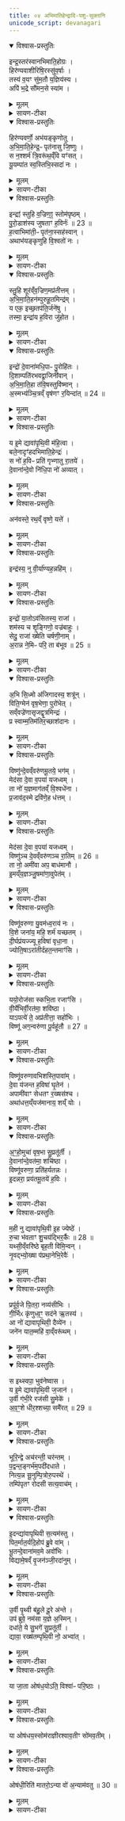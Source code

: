 ```yaml
---
title: ०४ अभिमातिहेन्द्रादि-पशु-सूक्तानि
unicode_script: devanagari
---
```


<details open><summary>विश्वास-प्रस्तुतिः</summary>

इन्द्र॒स्तर॑स्वानभिमाति॒होग्रः ।  
हिर॑ण्यवाशीरिषि॒रस्सु॑व॒र्षाः ।  
तस्य॑ व॒यꣳ सु॑म॒तौ य॒ज्ञिय॑स्य ।  
अपि॑ भ॒द्रे सौ॑मन॒से स्या॑म ।  
</details>

<details><summary>मूलम्</summary>

इन्द्र॒स्तर॑स्वानभिमाति॒होग्रः ।  
हिर॑ण्यवाशीरिषि॒रस्सु॑व॒र्षाः ।  
तस्य॑ व॒यꣳ सु॑म॒तौ य॒ज्ञिय॑स्य ।  
अपि॑ भ॒द्रे सौ॑मन॒से स्या॑म ।  
</details>

<details><summary>सायण-टीका</summary>

(SB) 1तृतीये सौम्यादिपशुसूक्तान्यभिहितानि । चतुर्थे त्वभिमातिहेन्द्रादिपशुसूक्तान्युच्यन्ते । तत्र 'इन्द्रायाभिमातिघ्ने ललामं प्राशृङ्गमालभेत' इत्यस्य पशोः सूक्ते वपायाः पुरोनुवाक्यामाह - योऽयं मिन्द्रोऽस्ति यज्ञियस्य यज्ञार्हस्य तस्येन्द्रस्य सुमतावनुग्रहबुद्धौ वयं स्याम तिष्ठेम । कीदृश इन्द्रः? तरस्वान् तरो जवस्तद्वान् । अभिमातिहा शत्रुघाती । उग्रः शत्रुषु क्रूरः । वशीति वाङ्नाम, हिरण्यं वाश्यां वाचि यस्यासौ हिरण्यवाशीः । अस्मै शतमस्मै सहस्रमित्येवं सर्वदा धनदानं वक्तीत्यर्थः । इषिर एषणीयः । सुवर्षाः स्वर्गप्रदः । तादृशस्यानुग्रहे स्थित्वा भद्रे कल्याणे सौमनसेऽपि चित्तसमाधानरूपे सुखेऽपि स्याम तिष्ठेम ॥
</details>

<details open><summary>विश्वास-प्रस्तुतिः</summary>

हिर॑ण्यवर्णो॒ अभ॑यङ्कृणोतु ।  
अ॒भि॒मा॒ति॒हेन्द्र॒ᳶ पृत॑नासु जि॒ष्णुः ।   
स न॒श्शर्म॑ त्रि॒वरू॑थ॒व्ँवि यꣳ॑सत् ।  
यू॒यम्पा॑त स्व॒स्तिभि॒स्सदा॑ नः ।  
</details>

<details><summary>मूलम्</summary>

हिर॑ण्यवर्णो॒ अभ॑यङ्कृणोतु ।  
अ॒भि॒मा॒ति॒हेन्द्र॒ᳶ पृत॑नासु जि॒ष्णुः ।   
स न॒श्शर्म॑ त्रि॒वरू॑थ॒व्ँवि यꣳ॑सत् ।  
यू॒यम्पा॑त स्व॒स्तिभि॒स्सदा॑ नः ।  
</details>

<details><summary>सायण-टीका</summary>

2अथ वपाया याज्यामाह - अयमिन्द्रोऽस्माकमभयं कृणोतु करोतु । कीदृशः? हिरण्यवर्णाः सर्वाभरणभूषितत्वेन हिरण्यसदृशवर्णोपेतः । अभिमातिहा शत्रुघाती । पृतनासु परकीयसेनासु जिष्णुर्जयशीलः । स तादृश इन्द्रो नोऽस्मभ्यं त्रिवरूथं त्रिभूमिकं शर्म गृहं वियंसत्विशेषेण यच्छतु । हे इन्द्र यस्त्वं ये च त्वत्सेवकास्ते सर्वे यूयं नोऽस्मान् स्वस्तिभिः क्षेमैः सदा पात ॥
</details>

<details open><summary>विश्वास-प्रस्तुतिः</summary>

इन्द्रꣵ॑ स्तुहि व॒ज्रिण॒ꣵ॒ स्तोम॑पृष्ठम् ।   
पु॒रो॒डाश॑स्य जुषताꣳ ह॒विर्नः॑ ॥ 23 ॥  
ह॒त्वाभिमा॑ती॒ᳶ पृत॑ना॒स्सह॑स्वान् ।  
अथाभ॑यङ्कृणुहि वि॒श्वतो॑ नः ।   
</details>

<details><summary>मूलम्</summary>

इन्द्रꣵ॑ स्तुहि व॒ज्रिण॒ꣵ॒ स्तोम॑पृष्ठम् ।   
पु॒रो॒डाश॑स्य जुषताꣳ ह॒विर्नः॑ ॥ 23 ॥  
ह॒त्वाभिमा॑ती॒ᳶ पृत॑ना॒स्सह॑स्वान् ।  
अथाभ॑यङ्कृणुहि वि॒श्वतो॑ नः ।   
</details>

<details><summary>सायण-टीका</summary>

3अथ पुरोडाशस्य पुरोनुवाक्यामाह - हे वागिन्द्रिय इममिन्द्रं स्तुहि । कीदृशं? वज्रिणं वज्रयुक्तम् । स्तोमष्टष्ठं स्तोमैः साध्यानि पृष्ठस्तोत्राणि यस्यासौ स्तोमपृष्टस्तम् । स चन्द्रो नोऽस्मदीयस्य पुरोडाशस्य सारभूतं हविर्जुषताम् । सहस्वान् बलवानिन्द्रोऽभिमातीः पृतना वैरिसेनाः सर्वा हत्वाऽथानन्तरं नोऽस्माकं विश्वतः सर्वस्मादभयं कृणुहि कुरु ॥
</details>

<details open><summary>विश्वास-प्रस्तुतिः</summary>

स्तु॒हि शूर॑व्ँव॒ज्रिण॒मप्र॑तीत्तम् ।   
अ॒भि॒मा॒ति॒हन॑म्पुरुहू॒तमिन्द्र॑म् ।  
य एक॒ इच्छ॒तप॑ति॒र्जने॑षु ।   
तस्मा॒ इन्द्रा॑य ह॒विरा जु॑होत ।    
</details>

<details><summary>मूलम्</summary>

स्तु॒हि शूर॑व्ँव॒ज्रिण॒मप्र॑तीत्तम् ।   
अ॒भि॒मा॒ति॒हन॑म्पुरुहू॒तमिन्द्र॑म् ।  
य एक॒ इच्छ॒तप॑ति॒र्जने॑षु ।   
तस्मा॒ इन्द्रा॑य ह॒विरा जु॑होत ।    
</details>

<details><summary>सायण-टीका</summary>

4पुरोडाशस्य याज्यामाह - अप्रतिकूलत्वेन प्राप्तमप्रतीतं शूरादिशब्दैर्विशेषितमिन्द्रं हे वागिन्द्रिय स्तुहि । योऽयमिन्द्रः एक इत् एक एव जनेषु सर्वेषु मध्ये शतपतिः शतसंख्याकानां देवानां स्वामी । तस्मा इन्द्राय हे ऋत्विजः हविराजुहोत सर्वतो हुतं कुरुत ॥
</details>

<details open><summary>विश्वास-प्रस्तुतिः</summary>

इन्द्रो॑ दे॒वाना॑मधि॒पाᳶ पु॒रोहि॑तः ।  
दि॒शाम्पति॑रभवद्वा॒जिनी॑वान् ।   
अ॒भि॒मा॒ति॒हा त॑वि॒षस्तुवि॑ष्मान् ।   
अ॒स्मभ्य॑ञ्चि॒त्रव्ँ वृष॑णꣳ र॒यिन्दा॑त् ॥ 24 ॥  
</details>

<details><summary>मूलम्</summary>

इन्द्रो॑ दे॒वाना॑मधि॒पाᳶ पु॒रोहि॑तः ।  
दि॒शाम्पति॑रभवद्वा॒जिनी॑वान् ।   
अ॒भि॒मा॒ति॒हा त॑वि॒षस्तुवि॑ष्मान् ।   
अ॒स्मभ्य॑ञ्चि॒त्रव्ँ वृष॑णꣳ र॒यिन्दा॑त् ॥ 24 ॥  
</details>

<details><summary>सायण-टीका</summary>

5अथ हविषः पुरोनुवाक्यामाह - अयमिन्द्रः सर्वेषां देवानामधिपाः स्वामी सन् पुरोहितो मुखत एव हितकारी । दिशां प्राच्यादीनां पतिः पालकः । वाजिनीवान् अन्नसमूहयुक्तोऽभवत् । अभिमातिहा शत्रुघाती । तविषः महान् । तुविष्मान् बलवान् । तादृश इन्द्रोऽस्मभ्यं चित्रं मणिमुक्तादिरूपेण नानाविधं वृषणं कामाभिवर्षणक्षमं रयिं धनं दात् ददातु ॥
</details>

<details open><summary>विश्वास-प्रस्तुतिः</summary>

य इ॒मे द्यावा॑पृथि॒वी म॑हि॒त्वा ।  
बले॒नादृꣳ॑हदभिमाति॒हेन्द्रः॑ ।   
स नो॑ ह॒विᳶ प्रति॑ गृभ्णातु रा॒तये॑ ।  
दे॒वाना॑न्दे॒वो नि॑धि॒पा नो॑ अव्यात् ।  
</details>

<details><summary>मूलम्</summary>

य इ॒मे द्यावा॑पृथि॒वी म॑हि॒त्वा ।  
बले॒नादृꣳ॑हदभिमाति॒हेन्द्रः॑ ।   
स नो॑ ह॒विᳶ प्रति॑ गृभ्णातु रा॒तये॑ ।  
दे॒वाना॑न्दे॒वो नि॑धि॒पा नो॑ अव्यात् ।  
</details>

<details><summary>सायण-टीका</summary>

6अथ हविषा याज्यामाह - अभिमातिहा शत्रुधाती य इन्द्रो महित्वा महता बलेन इमे द्यावापृथिव्यादृंहत् दृढीकृतवान् । स इन्द्रो नोऽस्मभ्यं रातये धनदानाय हविः प्रतिगृह्णातु स्वीकरोतु । देवानामपि देवः पूज्यः । निधिपाः शङ्खपद्मादिनिधीनां पालकः । इन्द्रो नोऽस्मानव्यात् रक्षतु ॥
</details>

<details open><summary>विश्वास-प्रस्तुतिः</summary>

अन॑वस्ते॒ रथ॒व्ँ वृष्णे॒ यत्ते॑ ।
</details>

<details><summary>मूलम्</summary>

अन॑वस्ते॒ रथ॒व्ँ वृष्णे॒ यत्ते॑ ।
</details>

<details><summary>सायण-टीका</summary>

7अथ 'इन्द्राय वज्रिणे ललामं प्राशृङ्गम्' इत्यस्य पशोः सूक्ते वपापुरोडाशविष्याणां याज्यानुवाक्यानां प्रतीकानि दर्शयति - 'अनवस्ते रथमश्वाय' इति वपायाः पुरोनुवाक्या ।

- अन॑वस्ते॒ रथ॒मश्वा॑य तख्ष॒न्त्वष्टा॒ वज्र॑म्पुरुहूत द्यु॒मन्त॑म् ।   
ब्र॒ह्माण॒ इन्द्र॑म्म॒हय॑न्तो अ॒र्कैरव॑र्धय॒न्नह॑ये॒ हन्त॒वा उ॑  ॥  

  -   टीका 18'इन्द्रायार्काश्वमेधवते पुरोडाशमेकादशकपालं निर्वपेद्यं महायज्ञो नोपनमेत्' इत्यस्य पुरोनुवाक्या - अनवस्त इति त्रिष्टुप् ॥ हे पुरुहूत बहुभिराहूत इन्द्र ते तव रथमनवो मनुष्यास्तक्षन् तक्षन्तु संस्कुर्वन्तु । लङ् लोडर्थे, अडभावश्छान्दसः । अश्वायाश्वं योक्तुं यथा योग्यो भवति तथा संस्कुर्वन्तु । यद्वा - अश्वाय व्याप्तिमते तुभ्यं यथा पर्याप्तो भवति त्वष्टा देवानां शिल्पी वज्रं तक्षतु तीक्ष्णीकरोतु । कीदृशम् द्युमन्तं दीप्तिमन्तम् ।   किञ्च - ब्रह्माणः ब्राह्मणाश्च त्वामिन्द्रमीश्वरं अर्कैर्मन्त्रैः हविर्लक्षणैरन्नैर्वा महयन्तः पूजयन्तः अवर्धयन् वर्धयन्तु यशसा । किमर्थं ? अहये अघाय अहिंसनाय आगत्य हन्तीत्यहिस्सर्पादिः । 'आङि शृहनिभ्यां ह्वस्वश्च' इतीण्प्रत्ययः । कर्मणि चतुर्थी । हन्तवै हन्तुम् । 'तुमर्थे सेसेन्' इति तवैप्रत्ययः । 'अन्तश्च तवै युगपत्' इत्याद्यन्तयोरुदात्तत्वम् । उः पादपूरणे । त्वं चास्माकं महायज्ञमुपनयेति ॥

'वृष्णे यत्ते वृषणे अर्कम्' इति याज्या । एतच्चोभयम् 'इन्द्रं वो विश्वतस्परि' इत्यत्र व्याख्यातम् ।

- वृष्णे॒ यत्ते॒ वृष॑णो अ॒र्कमर्चा॒निन्द्र॒ ग्रावा॑णो॒ अदि॑तिस्स॒जोषाः॑ ।   
अ॒न॒श्वासो॒ ये प॒वयो॑ऽर॒था इन्द्रे॑षिता अ॒भ्यव॑र्तन्त॒ दस्यू॑न्  ॥  [51]

  -  टीका 19तत्रैव याज्या - वृष्ण इति त्रिष्टुप् ॥ हे इन्द्र ते तुभ्यं वृष्णे वर्षित्रे अभिमतदात्रे । षष्ठ्यर्थे चतुर्थी । तव वर्षितुः अर्कमर्चनीयमाज्ञां अर्चनीयं वा ते तव यागमर्चानर्चयन्ति पूजयन्ति । लेट्याडागमः । के ? वृषणः ग्राव्णः वर्षितारो मेघाः वृष्टिं कुर्वन्तस्तवार्कमर्चयन्ति मेघा इत्यर्थः । 'वा षपूर्वस्य निगमे' इति दीर्घाभावः । अदितिः पृथिवी च सजोषाः समानप्रीतिः त्वया तैर्वा मेघैरानुकूल्यं भजमाना सस्याद्युत्पादयतस्तव कर्मार्कमर्चयति । यद्यदा एवमेते कुर्वन्ति, तदानीं दुष्टात्मानो दस्यवोपि त्वयैव हन्तव्या इति तत्प्रार्थयते - अनश्वासः अश्वरहिताः । 'आज्जसेरसुक्' अरथाः रथरहिताः अश्वरथमनपेक्षमाणाः । 'नञ्सुभ्याम्' इत्युत्तरपदान्तोदात्तत्वम् । ये पवयस्तवायुधविशेषाः इन्द्रेषितास्सर्वदेन्द्रेणैव प्रेषिताः अन्येन प्रेषितुमशक्याः ; ते दस्यूनभ्यवर्तन्त दस्यूनभिवर्तन्तां आभिमुख्येन हन्तुं वर्तन्ताम् । स्वरणादिद्वारा अस्मदुपक्षपयितारो दस्यवः । तानभिभूय पराजितान्कृत्वा सर्वदाऽस्मान्रक्षन्तो वर्तन्तामिति भावः । छान्दसो लङ् । एवं सर्वस्य लोकस्य रक्षको महात्मा त्वम् ; अतोस्माकमपि महायज्ञमुपनयेति ॥
</details>

<details open><summary>विश्वास-प्रस्तुतिः</summary>

इन्द्र॑स्य॒ नु वी॒र्या॑ण्यह॒न्नहि॑म् ।
</details>

<details><summary>मूलम्</summary>

इन्द्र॑स्य॒ नु वी॒र्या॑ण्यह॒न्नहि॑म् ।
</details>

<details><summary>सायण-टीका</summary>

'इन्द्रस्य नु वीर्याणि प्रवोचम्' इति पुरोडाशस्य पुरोनुवाक्या ।

- इन्द्र॑स्य॒ नु वी॒र्या॑णि॒ प्रवो॑चम् ।   
यानि॑ च॒कार॑ प्रथ॒मानि॑ व॒ज्री ॥12॥  
अह॒न्नहि॒मन्व॒पस्त॑तर्द ।  
प्रव॒ख्षणा॑ अभिन॒त्पर्व॑तानाम् ।

  - टीका 3अथ तृतीयामाह - वज्री वज्रहस्त इन्द्रः प्रथमानि यानि वीर्याणि शौर्याणि चकार, इन्द्रस्य संबन्धीनि तानि वीर्याणि नु क्षिप्रं प्रवोचं प्रवक्ष्यामि ॥ प्रथमं तावत् अहिं वृत्राख्यमसुरमहन् हतवात् ॥ अनु तदनन्तरं अपस्ततर्द मेघस्थितं नलं मेघभेदेन पृथिव्यां व्यापितवान् ॥ अथ पर्वतानां वक्षणा पक्षान् प्राभिनत् प्रकर्षेण भिन्नवान् ॥॥


'अहन्नहिमन्वपः' इति याज्या । एतच्चोभयम् 'आनो भर भगमिन्द्र' इत्यत्र व्याख्यातम् ॥

- अह॒न्नहि॒म्पर्व॑ते शिश्रिया॒णम् ।   
त्वष्टा॑ऽस्मै॒ वज्रꣵ॑ स्व॒र्य॑न्ततख्ष ।  
वा॒श्रा इ॑व धे॒नव॒स्स्यन्द॑मानाः ।  
अञ्ज॑स्समु॒द्रमव॑ जग्मु॒रापः॑ ।  

  -  टीका  4अथ चतुर्थीमाह - पर्वते पर्वतसमाने मेघे शिश्रियाणं आश्रितमहिं जलनिरोधकमहिनामानमसुरं अहन् हतवान् ॥ त्वष्टा देवोऽस्मा इन्द्राय स्वर्यं स्वर्गाय हितं वज्रं ततक्ष तीक्ष्णीकृतवान् ॥ ततो वज्रेण वृष्टिनिरोधके शत्रौ हते सति स्यन्दमाना आपः समुद्रं समुद्रसमानं भूप्रदेशं अञ्जः समञ्जसं यथा भवति तथा अवजग्मुः प्राप्ताः ॥ अपां दृष्टान्तः - वाश्रा धेनव इव यथा वत्समाकारयितुं शब्दं कुर्वत्यो धेनवो दुहन्ति तद्वत् ॥॥
</details>

<details open><summary>विश्वास-प्रस्तुतिः</summary>

इन्द्रो॑ या॒तोऽव॑सितस्य॒ राजा॑ ।  
शम॑स्य च शृ॒ङ्गिणो॒ वज्र॑बाहुः ।  
सेदु॒ राजा॑ ख्षेति चर्षणी॒नाम् ।   
अ॒रान्न ने॒मिᳶ परि॒ ता ब॑भूव ॥ 25 ॥  
</details>

<details><summary>मूलम्</summary>

इन्द्रो॑ या॒तोऽव॑सितस्य॒ राजा॑ ।  
शम॑स्य च शृ॒ङ्गिणो॒ वज्र॑बाहुः ।  
सेदु॒ राजा॑ ख्षेति चर्षणी॒नाम् ।   
अ॒रान्न ने॒मिᳶ परि॒ ता ब॑भूव ॥ 25 ॥  
</details>

<details><summary>सायण-टीका</summary>

8अथ हविषः पुरोनुवाकमाह - अयमिन्द्रः यातः गच्छतो जङ्गमस्य अवसितस्य क्वचिदवस्थितस्य स्थावरस्य च राजा स्वामी । किंच वज्रबाहुः सेदु स एवेन्द्रः शमस्य शान्तियुक्तस्य महर्षिवर्गस्य शृङ्गिणः शृङ्गोपेतस्य गवादेरपि चर्षणीनां मनुष्याणामपि राजा भूत्वा क्षेति निवसति । तस्य दृष्टान्तः - अरान्न नेमिर्यथा रथचक्रस्य परितो वर्तमाना नेमिस्तत्र स्थितानरान्व्याप्नोति तथाऽयमिन्द्रः परिता बमूव परितस्तानि स्थावरजङ्गमादीनि प्राप्तवान् ॥
</details>

<details open><summary>विश्वास-प्रस्तुतिः</summary>

अ॒भि सि॒ध्मो अ॑जिगादस्य॒ शत्रू॑न् ।   
विति॒ग्मेन॑ वृष॒भेणा॒ पुरो॑भेत् ।   
सव्ँवज्रे॑णासृजद्वृ॒त्रमिन्द्रः॑ ।   
प्र स्वाम्म॒तिम॑तिर॒च्छाश॑दानः ।   
</details>

<details><summary>मूलम्</summary>

अ॒भि सि॒ध्मो अ॑जिगादस्य॒ शत्रू॑न् ।   
विति॒ग्मेन॑ वृष॒भेणा॒ पुरो॑भेत् ।   
सव्ँवज्रे॑णासृजद्वृ॒त्रमिन्द्रः॑ ।   
प्र स्वाम्म॒तिम॑तिर॒च्छाश॑दानः ।   
</details>

<details><summary>सायण-टीका</summary>

9अथ हविषो याज्यामाह - अस्येन्द्रस्य सिध्मः कार्यसाधको वज्रः शत्रून् सर्वानभि सर्वतः अजिगात् प्राप्तवान् हतवानित्यर्थः । तिग्मेन तीक्ष्णेन वृषभेण श्रेष्ठेन वज्रेण पुरः शत्रूणां पुराणि व्यभेत् विशेषेण भिन्नवान् । अयमिन्द्रो वज्रेण वृत्रं समसृजत् संसृष्टवान् संसर्गमात्रेण हतवानित्यर्थः । शाशदानः पुनःपुनर्वैरिणो विनाशयन् स्वां मतिं स्वकीयां बुद्धिं प्रातिरत् प्रकर्षेण वर्धितवान् ॥
</details>

<details open><summary>विश्वास-प्रस्तुतिः</summary>

विष्णु॑न्दे॒वव्ँवरु॑णमू॒तये॒ भग॑म् ।   
मेद॑सा दे॒वा व॒पया॑ यजध्वम् ।  
ता नो॑ य॒ज्ञमाग॑तव्ँ वि॒श्वधे॑ना ।  
प्र॒जाव॑द॒स्मे द्रवि॑णे॒ह ध॑त्तम् ।   
</details>

<details><summary>मूलम्</summary>

विष्णु॑न्दे॒वव्ँवरु॑णमू॒तये॒ भग॑म् ।   
मेद॑सा दे॒वा व॒पया॑ यजध्वम् ।  
ता नो॑ य॒ज्ञमाग॑तव्ँ वि॒श्वधे॑ना ।  
प्र॒जाव॑द॒स्मे द्रवि॑णे॒ह ध॑त्तम् ।   
</details>

<details><summary>सायण-टीका</summary>

10अथ 'यो भ्रातृव्यवान् स्यात्स स्पर्धमानो वैष्णववारुणीं वशामालभेत' इत्यस्य पशोः सूक्ते वपाया पुरोनुवाक्यामाह - हे देवाः दीप्यमाना ऋत्विजः भगं भजनीयं विष्णुं वरुणं च देवं ऊतयेऽस्मद्रक्षणार्थं मेदसा मेदोयुक्तया वपया यजध्वं पूजयध्वम् । भेदशब्देन वपायां लेपरूपो मांससार उच्यते । विष्णुर्वरुणश्चेत्येतौ देवौ विश्वधेना प्रकर्षेण प्रीणयन्तौ ता तौ युवां नोऽस्मदीयं यज्ञं प्रत्यागतमागच्छतम् । आगत्य चेह कर्मणि प्रजावत् पुत्रपौत्रादियुक्तं द्रविणा धनमस्मे धत्तं अस्मान्संपादयतम् ॥
</details>

<details open><summary>विश्वास-प्रस्तुतिः</summary>

मेद॑सा दे॒वा व॒पया॑ यजध्वम् ।  
विष्णु॑ञ्च दे॒वव्ँवरु॑णञ्च रा॒तिम् ॥ 26 ॥  
ता नो॒ अमी॑वा अप॒ बाध॑मानौ ।  
इ॒मय्ँय॒ज्ञञ्जु॒षमा॑णा॒वुपेत॑म् ।  
</details>

<details><summary>मूलम्</summary>

मेद॑सा दे॒वा व॒पया॑ यजध्वम् ।  
विष्णु॑ञ्च दे॒वव्ँवरु॑णञ्च रा॒तिम् ॥ 26 ॥  
ता नो॒ अमी॑वा अप॒ बाध॑मानौ ।  
इ॒मय्ँय॒ज्ञञ्जु॒षमा॑णा॒वुपेत॑म् ।  
</details>

<details><summary>सायण-टीका</summary>

11अथ वपाया याज्यामाह - हे देवा ऋत्विजः रातिं फलस्य दातारं विष्णुं च वरुणं च देवं मेदोयुक्तया वपया यजध्वं पूजयत । हे विष्णो वरुण ता तौ युवां नोऽस्माकं अमीवा रोगानपबाधमानाविमं यज्ञं सेवमानावुपेतं समीपमागच्छतम् ॥
</details>

<details open><summary>विश्वास-प्रस्तुतिः</summary>

विष्णू॑वरुणा यु॒वम॑ध्व॒राय॑ नः ।  
वि॒शे जना॑य॒ महि॒ शर्म॑ यच्छतम् ।  
दी॒र्घप्र॑यज्ज्यू ह॒विषा॑ वृधा॒ना ।  
ज्योति॒षाऽरा॑तीर्दहत॒न्तमाꣳ॑सि ।  
</details>

<details><summary>मूलम्</summary>

विष्णू॑वरुणा यु॒वम॑ध्व॒राय॑ नः ।  
वि॒शे जना॑य॒ महि॒ शर्म॑ यच्छतम् ।  
दी॒र्घप्र॑यज्ज्यू ह॒विषा॑ वृधा॒ना ।  
ज्योति॒षाऽरा॑तीर्दहत॒न्तमाꣳ॑सि ।  
</details>

<details><summary>सायण-टीका</summary>

12अथ पुरोडाशस्य पुरोनुवाक्यामाह - हे विष्णुवरुणौ युवां नोऽस्मदीयायाध्वराय यज्ञाय विशे करप्रदाय प्रजायै जनाय पुत्रपौत्रादिरूपाय मनुष्याय महि शर्म महत्सुखं यच्छतम् । दीर्घप्रयज्यू चिरं प्रकर्षेण यष्टव्यौ, हविषा वृधानाऽतिशयेन वर्धमानौ ज्योतिषा भवदीयेन तेजसाऽरातीः शत्रून् तमांसि अन्धकारांश्च दहतम् ॥
</details>

<details open><summary>विश्वास-प्रस्तुतिः</summary>

ययो॒रोज॑सा स्कभि॒ता रजाꣳ॑सि ।   
वी॒र्ये॑भिर्वी॒रत॑मा॒ शवि॑ष्ठा ।   
याऽपत्ये॑ ते॒ अप्र॑तीत्ता॒ सहो॑भिः ।   
विष्णू॑ अग॒न्वरु॑णा पू॒र्वहू॑तौ ॥ 27 ॥  
</details>

<details><summary>मूलम्</summary>

ययो॒रोज॑सा स्कभि॒ता रजाꣳ॑सि ।   
वी॒र्ये॑भिर्वी॒रत॑मा॒ शवि॑ष्ठा ।   
याऽपत्ये॑ ते॒ अप्र॑तीत्ता॒ सहो॑भिः ।   
विष्णू॑ अग॒न्वरु॑णा पू॒र्वहू॑तौ ॥ 27 ॥  
</details>

<details><summary>सायण-टीका</summary>

13अथ पुरोडाशस्य याज्यामाह - ययोर्विष्णुवरुणयोरोजसा बलेन रजांसि रञ्जनात्मकानि पृथिव्यादिस्थानानि स्कभिता स्तम्भितानि दृढीकृतानीत्यर्थः । वीर्येभिः तत्तद्युद्धगतैः पराक्रमैर्वीरतमाऽत्यन्तं शूरैः शविष्ठाऽतिशयेन बलवन्तौ यौ विष्णुवरुणौ सहोभिर्बलैरप्रतीतौ प्रतिकूलरहितौ सन्तौ पत्येते ऐश्वर्यं प्राप्नुतः । तौ विष्णुर्वरुणश्चेत्येतौ पूर्वहूतौ प्रथममाडूतौ युवामगन् आगच्छतम् ॥
</details>

<details open><summary>विश्वास-प्रस्तुतिः</summary>

विष्णू॑वरुणावभिशस्ति॒पावा॑म् ।  
दे॒वा य॑जन्त ह॒विषा॑ घृ॒तेन॑ ।  
अपामी॑वाꣳ सेधतꣳ र॒ख्षस॑श्च ।   
अथा॑धत्त॒य्ँयज॑मानाय॒ शय्ँ योः ।  
</details>

<details><summary>मूलम्</summary>

विष्णू॑वरुणावभिशस्ति॒पावा॑म् ।  
दे॒वा य॑जन्त ह॒विषा॑ घृ॒तेन॑ ।  
अपामी॑वाꣳ सेधतꣳ र॒ख्षस॑श्च ।   
अथा॑धत्त॒य्ँयज॑मानाय॒ शय्ँ योः ।  
</details>

<details><summary>सायण-टीका</summary>

14अथ हविषः पुरोनुवाक्यामाह - देवा ऋत्विजः हे विष्णुवरुणावभिशस्तिपा अपवादात्पातारौ वां युवां घृतेन हविषा घृतयुक्तेन पश्वङ्गलक्षणेन हविषा यजन्त पूजयन्तु । अमीवां रोगं रक्षसश्च रक्षांस्यप्यपसेधतं निराकुरुतम् । अथ अनन्तरं यजमानाय शं इष्टप्राप्तिनिमित्तं सुखं, योः अनिष्टवियोगं च धत्तं संपादयतम् ॥
</details>

<details open><summary>विश्वास-प्रस्तुतिः</summary>

अ॒ꣳ॒हो॒मुचा॑ वृष॒भा सु॒प्रतू॑र्ती ।  
दे॒वाना॑न्दे॒वत॑मा॒ शचि॑ष्ठा ।  
विष्णू॑वरुणा॒ प्रति॑हर्यतन्नः ।  
इ॒दन्नरा॒ प्रय॑तमू॒तये॑ ह॒विः ।  
</details>

<details><summary>मूलम्</summary>

अ॒ꣳ॒हो॒मुचा॑ वृष॒भा सु॒प्रतू॑र्ती ।  
दे॒वाना॑न्दे॒वत॑मा॒ शचि॑ष्ठा ।  
विष्णू॑वरुणा॒ प्रति॑हर्यतन्नः ।  
इ॒दन्नरा॒ प्रय॑तमू॒तये॑ ह॒विः ।  
</details>

<details><summary>सायण-टीका</summary>

15अथ हविषो याज्यामाह - हे विष्णुवरुणौ नरा पुरुषश्रेष्ठौ युवां नोऽस्माकमूतये रक्षणाय प्रयतं प्रकर्षेण समर्पितमिदं हविः प्रतिहर्यतं कामयतम् । कीदृशौ युवां? अंहोमुचा पापान्मोचयितारौ । वृषभा श्रेष्ठौ । सुप्ततूर्ती सुष्ठु वैरिणां हिंसको । देवानां मध्ये देवतमा अतिशयेन दीप्तिमन्तौ । शचिष्ठा अतिशयेन शक्तिमन्तौ ॥
</details>

<details open><summary>विश्वास-प्रस्तुतिः</summary>

म॒ही नु द्यावा॑पृथि॒वी इ॒ह ज्येष्ठे॑ ।   
रु॒चा भ॑वताꣳ शु॒चय॑द्भिर॒र्कैः ॥ 28 ॥  
यथ्सी॒व्ँवरि॑ष्ठे बृह॒ती वि॑मि॒न्वन् ।  
नृ॒वद्भ्यो॒ख्षा प॑प्रथा॒नेभि॒रेवैः॑ ।   
</details>

<details><summary>मूलम्</summary>

म॒ही नु द्यावा॑पृथि॒वी इ॒ह ज्येष्ठे॑ ।   
रु॒चा भ॑वताꣳ शु॒चय॑द्भिर॒र्कैः ॥ 28 ॥  
यथ्सी॒व्ँवरि॑ष्ठे बृह॒ती वि॑मि॒न्वन् ।  
नृ॒वद्भ्यो॒ख्षा प॑प्रथा॒नेभि॒रेवैः॑ ।   
</details>

<details><summary>सायण-टीका</summary>

16अथ 'द्यावापृथिव्यां धेनुमालभेत ज्योगपरुद्धः' इत्यस्य पशोः सूक्ते वपायाः पुरोनुवाक्यामाह - द्यावापृथिवी देवते अर्कैः अस्मदीयैरर्चनीयैस्तुष्टे सत्याविह भवतामस्मिन् कर्मणि तिष्ठताम् । कीदृश्यौ द्यावापृथिव्यौ? मही महत्यौ । नु प्रसिद्धे । रुचा स्वकीयेन तेजसा ज्येष्ठे अत्यन्तप्रशस्ते । कीदृशैरर्कैः? शुचयद्भिरस्मत्पापं शोधयद्भिः । यत् ये द्यावापृथिव्यौ सीं फलसीमानं विमिन्वन् निश्चितवत्यौ । ते द्यावापृथिव्याविति पूर्वत्रान्वयः । कीदृश्यौ? वरिष्ठे गुणैरत्यन्तश्रेष्ठे । बृहती स्वरूपेण विस्तृते । पप्रथानेभिरतिप्रथितैः प्रसिद्धैरेवैरागमनैर्नृवद्भ्यः ऋत्विक्पुरुषयुक्तेभ्यो यजमानेभ्यः अक्षा प्रत्यक्षत्वेनावस्थिते पुनःपूनरागत्य भक्तजनानां दृश्ये भवत इत्यर्थः ॥
</details>

<details open><summary>विश्वास-प्रस्तुतिः</summary>

प्रपू॑र्व॒जे पि॒तरा॒ नव्य॑सीभिः ।   
गी॒र्भिᳵ कृ॑णुध्व॒ꣳ॒ सद॑ने ऋ॒तस्य॑ ।  
आ नो॑ द्यावापृथिवी॒ दैव्ये॑न ।  
जने॑न यात॒म्महि॑ वा॒व्ँवरू॑थम् ।   
</details>

<details><summary>मूलम्</summary>

प्रपू॑र्व॒जे पि॒तरा॒ नव्य॑सीभिः ।   
गी॒र्भिᳵ कृ॑णुध्व॒ꣳ॒ सद॑ने ऋ॒तस्य॑ ।  
आ नो॑ द्यावापृथिवी॒ दैव्ये॑न ।  
जने॑न यात॒म्महि॑ वा॒व्ँवरू॑थम् ।   
</details>

<details><summary>सायण-टीका</summary>

17अथ वपाया याज्यामाह - पूर्वजे सृष्ट्यादावुत्पन्ने पितरा मातापितृस्थानीये द्यावापृथिव्यौ नव्यसीभिरत्यन्तनूतनाभिर्गीर्भिः स्तुतिभिस्तुष्टे सत्यौ ऋतस्य यज्ञस्य संबन्धिनी सदने निवासाय द्वे स्थाने कृणुध्वं कुरुताम् । प्रशब्दः सदनविशेषणं, प्रकृष्टे स्थाने इत्यर्थः । हे द्यावापृथिव्यौ दैव्येन दिवि भवेन जनेन सह वां युवयोः संबन्धि महि वरूथं प्रौढं यागगृहं प्रत्यायातमागच्छतम् ॥
</details>

<details open><summary>विश्वास-प्रस्तुतिः</summary>

स इथ्स्वपा॒ भुव॑नेष्वास ।   
य इ॒मे द्यावा॑पृथि॒वी ज॒जान॑ ।  
उ॒र्वी ग॑भी॒रे रज॑सी सु॒मेके॑ ।   
अ॒व॒ꣳ॒शे धीर॒श्शच्या॒ समै॑रत् ॥ 29 ॥  
</details>

<details><summary>मूलम्</summary>

स इथ्स्वपा॒ भुव॑नेष्वास ।   
य इ॒मे द्यावा॑पृथि॒वी ज॒जान॑ ।  
उ॒र्वी ग॑भी॒रे रज॑सी सु॒मेके॑ ।   
अ॒व॒ꣳ॒शे धीर॒श्शच्या॒ समै॑रत् ॥ 29 ॥  
</details>

<details><summary>सायण-टीका</summary>

18अथ पुरोडाशस्य पुरोनुवाक्यामाह - यः प्रजापतिरिमे द्यावापृथिव्यौ जजान उत्पादयामास स इत् स एव प्रजापतिर्भुवनेषु लोकेषु मध्ये स्वपा आस । अप्शब्दः कर्मवची । शोभनव्यापारो बभूवेत्यर्थः । कीदृश्यौ द्यावापृथिव्यौ? उर्वी स्वरूपेण विस्तीर्णे । गभीरे गुणैर्गम्भीरे । रजसी रञ्जनात्मिके । सुमेके सुनिर्माणे । अवंशे कश्यपभरद्वाजादिगोत्ररूपवंशरहिते, सर्वेभ्यो महर्षिभ्यः पूर्वमुत्पन्नत्वान्नास्ति तयोः कश्चिद्वंशः । तादृश्यौ द्यावापृथिव्यौ धीरः धीमान् प्रजापतिः शच्या स्वकीयया शक्त्या समैरत् संयोजितवान् ॥
</details>

<details open><summary>विश्वास-प्रस्तुतिः</summary>

भूरि॒न्द्वे अच॑रन्ती॒ चर॑न्तम् ।  
प॒द्वन्त॒ङ्गर्भ॑म॒पदी॑दधाते ।   
नित्य॒न्न सू॒नुम्पि॒त्रोरु॒पस्थे॑ ।   
तम्पि॑पृतꣳ रोदसी सत्य॒वाच॑म् ।   
</details>

<details><summary>मूलम्</summary>

भूरि॒न्द्वे अच॑रन्ती॒ चर॑न्तम् ।  
प॒द्वन्त॒ङ्गर्भ॑म॒पदी॑दधाते ।   
नित्य॒न्न सू॒नुम्पि॒त्रोरु॒पस्थे॑ ।   
तम्पि॑पृतꣳ रोदसी सत्य॒वाच॑म् ।   
</details>

<details><summary>सायण-टीका</summary>

19अथ पुरोडाशस्य याज्यामाह - द्वे द्यावापृथिव्यौ गर्भं सर्वप्राणिरूपं दधते धारयतः । कीदृश्यौ द्वे? अचरन्ती क्वाप्यविचरन्त्यौ स्थिरे इत्यर्थः । अत एव अपदी पादरहिते, न हि गमनाभावे पादयोरस्ति कश्चिदुपयोगः । कीदृशं गर्भं? भूरि देवतिर्यगादिरूपेण बहुविधम् । चरन्तं जङ्गमत्वेन संचारयुक्तम् । अत एव पद्वन्तं पादयुक्तम् । तत्र दृष्टान्तः - पित्रोरुपस्थे मातापित्रोरुत्सङ्गे नित्यं न सूनुं पुत्रमिव सर्वदा वर्तमानम् । हे रोदसी द्यावापृथिव्यौ सत्यवाचमवितथवाग्युतं देवादिरूपं गर्भं पिपृतं पालयतम् ॥
</details>

<details open><summary>विश्वास-प्रस्तुतिः</summary>

इ॒दन्द्या॑वापृथिवी स॒त्यम॑स्तु ।   
पित॒र्मात॒र्यदि॒होप॑ ब्रु॒वे वा॑म् ।   
भू॒तन्दे॒वाना॑मव॒मे अवो॑भिः ।  
विद्यामे॒षव्ँ वृ॒जन॑ञ्जी॒रदा॑नुम् ।   
</details>

<details><summary>मूलम्</summary>

इ॒दन्द्या॑वापृथिवी स॒त्यम॑स्तु ।   
पित॒र्मात॒र्यदि॒होप॑ ब्रु॒वे वा॑म् ।   
भू॒तन्दे॒वाना॑मव॒मे अवो॑भिः ।  
विद्यामे॒षव्ँ वृ॒जन॑ञ्जी॒रदा॑नुम् ।   
</details>

<details><summary>सायण-टीका</summary>

20अथ हविषः पुरोनुवाक्यामाह - हे पितः द्युलोक, हे मातः पृथिवि, वां युवामभिलक्ष्य इह कर्मणि यद्वचनमहमुपब्रुवे हे द्यावापृथिव्याविदं मदीयं वचनं सत्यमस्तु । किं तद्वचनमिति? तदुच्यते - अवोभिरस्मदीयरक्षणैः सह देवानां सर्वेषामवमे भूतं युवां रक्षके भवतम् । वयमपि भवत्प्रसादादिषमन्नं वृजनं पापवर्जितं जीरदानुं जीवनस्य दातारं विद्याम लभेम ॥
</details>

<details open><summary>विश्वास-प्रस्तुतिः</summary>

उ॒र्वी पृ॒थ्वी ब॑हु॒ले दू॒रे अ॑न्ते ।  
उप॑ ब्रुवे॒ नम॑सा य॒ज्ञे अ॒स्मिन् ।  
दधा॑ते॒ ये सु॒भगे॑ सु॒प्रतू॑र्ती ।   
द्यावा॒ रख्ष॑तम्पृथि॒वी नो॒ अभ्वा॑त् ।  
</details>

<details><summary>मूलम्</summary>

उ॒र्वी पृ॒थ्वी ब॑हु॒ले दू॒रे अ॑न्ते ।  
उप॑ ब्रुवे॒ नम॑सा य॒ज्ञे अ॒स्मिन् ।  
दधा॑ते॒ ये सु॒भगे॑ सु॒प्रतू॑र्ती ।   
द्यावा॒ रख्ष॑तम्पृथि॒वी नो॒ अभ्वा॑त् ।  
</details>

<details><summary>सायण-टीका</summary>

21हविषो याज्यामाह - उर्वी गुणैरधिके, पृथ्वी स्वरूपेण विस्तीर्णे, बहुले भोगैः प्रभूते, दूरे अन्ते सर्वेषां दूरवर्तिन्यौ समीपवर्तिन्यौ च, सर्वत्र विद्यमानत्वात् । तादृश्यौ द्यावापृथिव्यावभिलक्ष्याहमस्मिन्यज्ञे नमसा नमस्कारेण युक्तमुपब्रुवे किंचिद्विज्ञापनं ब्रवीमि । किं तद्विज्ञापनमिति, तदुच्यते - ये द्यावापृथिव्यौ सुभगे सौभाग्ययुक्ते सुप्रतूर्ती सुष्ठु शत्रुऽहिंसके दधाते जगद्गर्भं धारयतः ते द्यावापृथिवी युवामुभे न: अस्मान् रक्षतं अभवनमसद्भावो विनाशस्तस्माद्विनाशात्पालयतम् ॥
</details>

<details open><summary>विश्वास-प्रस्तुतिः</summary>

या जा॒ता ओष॑ध॒योऽति॒ विश्वा॑ᳶ परि॒ष्ठाः ।
</details>

<details><summary>मूलम्</summary>

या जा॒ता ओष॑ध॒योऽति॒ विश्वा॑ᳶ परि॒ष्ठाः ।
</details>

<details><summary>सायण-टीका</summary>

22अथ 'ओषधीभ्यो वेहतमालभेत प्रजाकामः' इत्यस्य पशोः सूक्ते क्रमेण वपापुरोडाशहविषां षट्प्रतीकानि दर्शयति - 'या जाता ओषधयः' इति वपाया पुरोनुवाक्या ।

- या जा॒ता ओष॑धयो दे॒वेभ्य॑स्त्रियु॒गम्पु॒रा ।  
मन्दा॑मि ब॒भ्रूणा॑महꣳ श॒तन्धामा॑नि स॒प्त च॑ ।  

  -  टीका १९११ (अथ चतुर्थकाण्डे द्वितीयप्रपाठके षष्ठोऽनुवाकः )।  
पञ्चमेऽनुवाकेऽग्निक्षेत्रकर्षणमुक्तम् ।   अथ षष्ठ ओषधिवापो विधीयते ।  
कल्पः—“या जाता ओषधय इति चतुर्दशभिरोवधीर्वपति” इति ।  
तत्र प्रथमामाह–  या जाता इति।   युगशब्दः कालवाची ।   त्रियुगं वर्षाः शरद्वसन्त इति कालत्रयमुद्दिश्य पुरा सृष्ट्यादौ देवेभ्यः सकाशाद्या ओषधय उत्पन्ना बभ्रूणां प्राणिभ-रणसमर्थानां परिपपाकेन (ण) पिङ्गलवर्णानां वा तासामोषधीनां शतं धामानि शतसं-ख्याकाञ्जातिभेदान्सप्त च विशेषाकारेण ग्राम्यानारण्यांश्च सप्त धान्यमेदानवेक्ष्य मन्दामि हृष्यामि ।   

'अतिविश्वाः परिष्ठास्तेन इव' इति याज्या ।

- अति॒ विश्वाः॑ परि॒ष्ठास्स्ते॒न इ॑व व्र॒जम॑क्रमुः ।  
ओष॑धय॒ᳶ प्राचु॑च्यवु॒र्यत्किञ्च॑ त॒नुवा॒ꣳ॒ रपः॑ ।  

 -  टीका अथैकादशीमाह—  १९१६ अति विश्वा इति ।   परिष्ठाः शरीरस्योपरि स्थिता उदरमध्ये प्रविष्टा विश्वाः सर्वा ओषधयोऽत्यजीर्णादिदोषमतिलङ्घ्याक्रमुः क्रान्ता देहे व्याप्ता इत्यर्थः ।   तत्र दृष्टान्तः—स्तेन इव व्रज्रं, यथा रात्रौ गुप्तचोरो गोष्ठं प्रविश्य गामपहर्तुं सावधानो गोशालयां[लां] सर्वतो व्याप्नोति तद्वत् ।   तनुवां शरीराणां संबन्धि यक्तिंच रपो स्वरशिरोव्याधिगुल्मातिसारादिरूपं पापफलं यत्किंचिदस्ति तत्सर्वमोषधयः प्राचुच्यवुर्वि-नाशितवत्यः ।  
</details>

<details open><summary>विश्वास-प्रस्तुतिः</summary>

या ओष॑धय॒स्सोम॑राज्ञीरश्वाव॒तीꣳ सो॑मव॒तीम् ।
</details>

<details><summary>मूलम्</summary>

या ओष॑धय॒स्सोम॑राज्ञीरश्वाव॒तीꣳ सो॑मव॒तीम् ।
</details>

<details><summary>सायण-टीका</summary>

'या ओषधयस्सोम राज्ञीः' इति पुरोनुवाक्या ।

-
-  याः [27]  ओष॑धय॒स्सोम॑राज्ञी॒ᳶ प्रवि॑ष्टाᳶ पृथि॒वीमनु॑ ।  
तासा॒न्त्वम॑स्युत्त॒मा प्र णो॑ जी॒वात॑वे सुव ।  

  -  टीका अथ द्वितीयामाह— या ओषधय इति ।   सोमो राजा यासां ताः सोमराऽयस्तादृश्यो या ओष-धयः पृथिवीमनु प्रविष्टास्तासां मध्य इदानीमुप्यमाने हे ओषधे त्वमुत्तमाऽसि ।   अतो नोऽस्माञ्जीवातवे जीवनौषधाय प्रसुव प्रकर्षेण प्रेरय ।


'अश्वावतीꣳ सोमवतीम्' इति याज्या ।

- अ॒श्वा॒व॒तीꣳ सो॑मव॒तीमू॒र्जय॑न्ती॒मुदो॑जसम् ।  
आ वि॑थ्सि॒ सर्वा॒ ओष॑धीर॒स्मा अ॑रि॒ष्टता॑तये ।  

  -  टीका अथ चतुर्दशीमाह— अश्वावतीमिति ।   काचि॑दोषधिजातिरश्वावती, अश्वा अस्यां सन्तित्यश्वा वती, ओषधिसमृद्धौ सत्यां धनद्वारेणाश्वा लभ्यन्त इत्यर्थः ।   अन्या काचिदो षधिजातिः सोमवती सोमयागोऽस्यामस्तीति सोमवती, धान्यसमृद्धौ सत्यां सोमयागः कर्तुं शक्यत इत्यर्थः ।   अपरोर्जयन्ती, ऊर्ज बलं प्राणचेष्टां वा करोतीत्यर्थः ।   अन्या जातिरुदोजाः, उत्कृष्टयोजोऽष्टमधातुरूपं यस्याः सोदोजाः अन्नद्वारेण शरीरधातून्पोषयतीत्यर्थः ।   ताः सर्वा ओषधीरहमावित्सि लब्धवानस्मि ।   किमर्थम् ।   अस्मा अरिष्टतातये अरिष्टस्य ता-तिररिष्टतातिः ।   अस्य यजमानस्य हिंसाराहित्ययेत्यर्थः ।     १९१७ तदेवमोषधिवापार्था ऋचश्चतुर्दशाऽऽम्नाताः ।  
</details>

<details open><summary>विश्वास-प्रस्तुतिः</summary>

ओष॑धी॒रिति॑ मातरो॒ऽन्या वो॑ अ॒न्याम॑वतु ॥ 30 ॥  
</details>

<details><summary>मूलम्</summary>

ओष॑धी॒रिति॑ मातरो॒ऽन्या वो॑ अ॒न्याम॑वतु ॥ 30 ॥  
</details>

<details><summary>सायण-टीका</summary>

'ओषधीरिति मातरः' इति हविषः पुरोनुवाक्या ।

-  ओष॑धी॒रिति॑ मातर॒स्तद्वो॑ देवी॒रुप॑ ब्रुवे ।  
रपाꣳ॑सि विघ्न॒तीरि॑त॒ रपः॑ [24]  चा॒तय॑मानाः ।
  - टीका अथ चतुर्थीमाह– ओषधीरितीति ।   हे मातरो मातृसमाना देवीर्देव्यः।   इतिशब्दोऽत्र हेत्वर्थे वर्तते ।   यस्मादोषधीर्युयमोषधयस्तत्तस्माद्वो युष्मानुपब्रुवे प्रार्थये ।   ओषो दाहः फल-पाको धीयते स्थाप्यते यासु ता ओषधयः ।   अतो युष्मान्प्रति प्रार्थनमुचितमित्यर्थः ।   कथं प्रार्थनमिति तदुच्यते-रपांसि विघ्नतीः पापानि विनाशयन्त्यो रपश्चातयमानाः पापफलं दुःखमपि विनाशयन्त्य इत प्राप्नुत।  

'अन्या वो अन्यामवतु' इति याज्या ।

- अ॒न्या वो॑ अ॒न्याम॑वत्व॒न्यान्यस्या॒ उपा॑वत ।  
तास्सर्वा॒ ओष॑धयस्सव्ँविदा॒ना इ॒दम्मे॒ प्राव॑ता॒ वचः॑ ।   

  - टीका अथ नवमीमाह— अन्या व इति ।   हे ओषधयो वो युष्माकं मध्येऽन्या काचिदोषधिव्यक्तिर-न्यामितरामोषधिव्यक्तिमवतु रक्षतु ।   तथा रक्षिता साऽन्याऽप्यन्यस्या रक्षिकाया उपावत समीपमागत्य तामप्यवतु ।   संभूयकारित्वात्परल्पररक्षकत्वमुचितम् ।   तथाविधाः सर्वा हे ओषधयः संविदानाः परस्परमैकमत्यं गता इदं मे मदीयं वचो वाक्यं प्रार्थनारूपं प्रावत प्रकर्षेण रक्षत ।   


एतत्सर्वं 'या जाता ओषधयो देवेभ्यस्त्रियुगं पुरा' इत्यस्मिन्ननुवाके व्याख्यातम् ।   

अत्र विनियोगसंग्रहः-  
इन्द्रस्तरस्वानित्येतदभिमातिघ्न ऐन्द्रके ।  
अनवो वज्रयुक्तैन्द्रे वशायां विष्णुमित्यदः ॥   
मही द्यावापृथिव्यायां या जाता वेहतीष्यते ॥ १ ॥


इति श्रीमत्सायणाचार्यविरचिते माधवीये वेदार्थप्रकाशे क्लष्णयजुर्वेदीयतैत्तिरीयब्राह्मणभाष्ये द्वितीयाष्टकेऽष्टमप्रपाठके चतुर्थोऽनुवाकः ॥  

</details>

